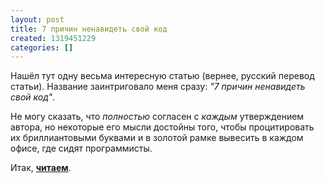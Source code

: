 ```yaml
---
layout: post
title: 7 причин ненавидеть свой код
created: 1319451229
categories: []
---
```

Нашёл тут одну весьма интересную статью (вернее, русский перевод статьи). Название заинтриговало меня сразу: *"7 причин ненавидеть свой код"*.

Не могу сказать, что *полностью* согласен с *каждым* утверждением автора, но некоторые его мысли достойны того, чтобы процитировать их бриллиантовыми буквами и в золотой рамке вывесить в каждом офисе, где сидят программисты.

Итак, **<a href="http://translated.by/you/7-reasons-to-hate-your-code/into-ru/">читаем</a>**.

